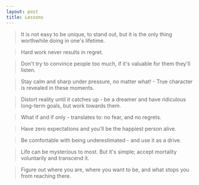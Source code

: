 ```yaml
---
layout: post
title: Lessons
---
```


> It is not easy to be unique, to stand out, but it is the only thing worthwhile doing in one's lifetime.

> Hard work never results in regret.

> Don't try to convince people too much, if it's valuable for them they'll listen.

> Stay calm and sharp under pressure, no matter what! - True character is revealed in these moments.

> Distort reality until it catches up - be a dreamer and have ridiculous long-term goals, but work towards them.

> What if and if only - translates to: no fear, and no regrets.

> Have zero expectations and you'll be the happiest person alive.

> Be comfortable with being underestimated - and use it as a drive.

> Life can be mysterious to most. But it's simple; accept mortality voluntarily and transcend it.

> Figure out where you are, where you want to be, and what stops you from reaching there.
